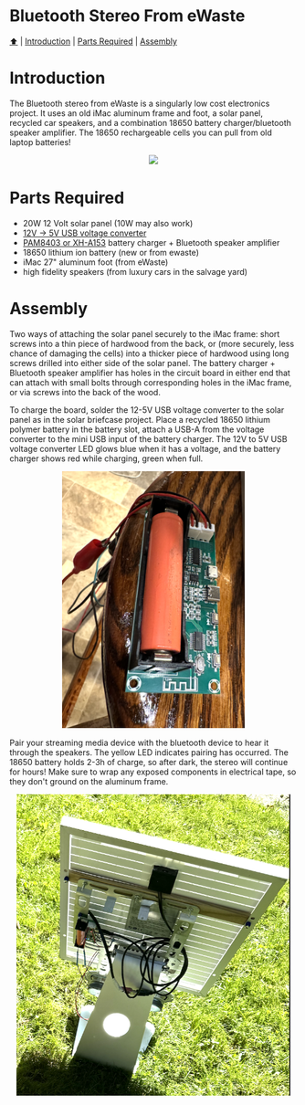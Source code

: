 <!DOCTYPE html>
<h1 id="top">Bluetooth Stereo From eWaste</h1>
<p><a href="README.md"> ⬆️</a> | <a href="bluetoothewastestereo.md#Introduction">Introduction</a> | <a href="bluetoothewastestereo.md#partslist">Parts Required</a> | <a href="bluetoothewastestereo.md#assembly">Assembly</a></p>
<h1 id="introduction">Introduction</h1>                                                                         
<p>The Bluetooth stereo from eWaste is a singularly low cost electronics project.  It uses an old iMac aluminum frame and foot, a solar panel, recycled car speakers, and a combination 18650 battery charger/bluetooth speaker amplifier.  The 18650 rechargeable cells you can pull from old laptop batteries!</p>
<p align="center"><img src="BT_stereo_02.png" width="640"></p>
<h1 id="partslist">Parts Required</h1> 
<p>
  <ul>
    <li>20W 12 Volt solar panel (10W may also work)</li>
        <li><a href="https://www.aliexpress.com/item/1005005614895112.html">12V -> 5V USB voltage converter</a></li>
        <li><a href="https://www.aliexpress.com/item/1005003399765292.html">PAM8403 or XH-A153</a> battery charger + Bluetooth speaker amplifier</li>
        <li>18650 lithium ion battery (new or from ewaste)</li>
        <li>iMac 27" aluminum foot (from eWaste)</li>
        <li>high fidelity speakers (from luxury cars in the salvage yard)</li>
  </ul>
</p>
<h1 id="assembly">Assembly</h1> 
<p>Two ways of attaching the solar panel securely to the iMac frame: short screws into a thin piece of hardwood from the back, or (more securely, less chance of damaging the cells) into a thicker piece of hardwood using long screws drilled into either side of the solar panel.  The battery charger + Bluetooth speaker amplifier has holes in the circuit board in either end that can attach with small bolts through corresponding holes in the iMac frame, or via screws into the back of the wood.   
  
To charge the board, solder the 12-5V USB voltage converter to the solar panel as in the solar briefcase project.  Place a recycled 18650 lithium polymer battery in the battery slot, attach a USB-A from the voltage converter to the mini USB input of the battery charger.  The 12V to 5V USB voltage converter LED glows blue when it has a voltage, and the battery charger shows red while charging, green when full.  </p>
<p align="center"><img src="BT_stereo_03.png" width="320"></p>
<p>Pair your streaming media device with the bluetooth device to hear it through the speakers.  The yellow LED indicates pairing has occurred.  The 18650 battery holds 2-3h of charge, so after dark, the stereo will continue for hours!  Make sure to wrap any exposed components in electrical tape, so they don't ground on the aluminum frame. </p>
<p align="center"><img src="BT_stereo_01.png" width="480"></p>
</html>
